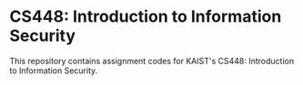 # CS448: Introduction to Information Security
This repository contains assignment codes for KAIST's CS448: Introduction to Information Security.
